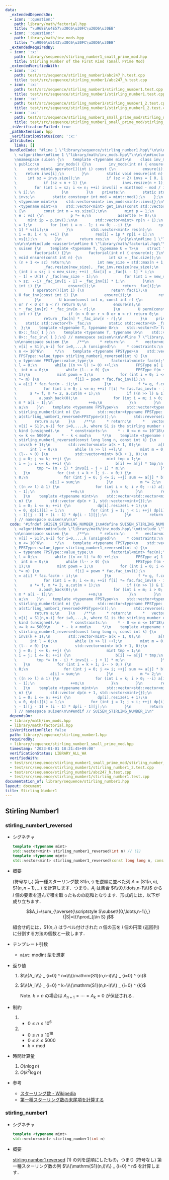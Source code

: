 ```yaml
---
data:
  _extendedDependsOn:
  - icon: ':question:'
    path: library/math/factorial.hpp
    title: "\u968E\u4E57\u30C6\u30FC\u30D6\u30EB"
  - icon: ':question:'
    path: library/math/inv_mods.hpp
    title: "\u9006\u5143\u30C6\u30FC\u30D6\u30EB"
  _extendedRequiredBy:
  - icon: ':x:'
    path: library/sequence/stirling_number1_small_prime_mod.hpp
    title: Stirling Number of the First Kind (Small Prime Mod)
  _extendedVerifiedWith:
  - icon: ':x:'
    path: test/src/sequence/stirling_number1/abc247_h.test.cpp
    title: test/src/sequence/stirling_number1/abc247_h.test.cpp
  - icon: ':x:'
    path: test/src/sequence/stirling_number1/stirling_number1.test.cpp
    title: test/src/sequence/stirling_number1/stirling_number1.test.cpp
  - icon: ':x:'
    path: test/src/sequence/stirling_number1/stirling_number1_2.test.cpp
    title: test/src/sequence/stirling_number1/stirling_number1_2.test.cpp
  - icon: ':x:'
    path: test/src/sequence/stirling_number1_small_prime_mod/stirling_number_of_the_first_kind_small_p_large_n.test.cpp
    title: test/src/sequence/stirling_number1_small_prime_mod/stirling_number_of_the_first_kind_small_p_large_n.test.cpp
  _isVerificationFailed: true
  _pathExtension: hpp
  _verificationStatusIcon: ':x:'
  attributes:
    links: []
  bundledCode: "#line 1 \"library/sequence/stirling_number1.hpp\"\n\n\n\n#include\
    \ <algorithm>\n#line 1 \"library/math/inv_mods.hpp\"\n\n\n\n#include <vector>\n\
    \nnamespace suisen {\n    template <typename mint>\n    class inv_mods {\n   \
    \ public:\n        inv_mods() {}\n        inv_mods(int n) { ensure(n); }\n   \
    \     const mint& operator[](int i) const {\n            ensure(i);\n        \
    \    return invs[i];\n        }\n        static void ensure(int n) {\n       \
    \     int sz = invs.size();\n            if (sz < 2) invs = { 0, 1 }, sz = 2;\n\
    \            if (sz < n + 1) {\n                invs.resize(n + 1);\n        \
    \        for (int i = sz; i <= n; ++i) invs[i] = mint(mod - mod / i) * invs[mod\
    \ % i];\n            }\n        }\n    private:\n        static std::vector<mint>\
    \ invs;\n        static constexpr int mod = mint::mod();\n    };\n    template\
    \ <typename mint>\n    std::vector<mint> inv_mods<mint>::invs{};\n\n    template\
    \ <typename mint>\n    std::vector<mint> get_invs(const std::vector<mint>& vs)\
    \ {\n        const int n = vs.size();\n\n        mint p = 1;\n        for (auto&\
    \ e : vs) {\n            p *= e;\n            assert(e != 0);\n        }\n   \
    \     mint ip = p.inv();\n\n        std::vector<mint> rp(n + 1);\n        rp[n]\
    \ = 1;\n        for (int i = n - 1; i >= 0; --i) {\n            rp[i] = rp[i +\
    \ 1] * vs[i];\n        }\n        std::vector<mint> res(n);\n        for (int\
    \ i = 0; i < n; ++i) {\n            res[i] = ip * rp[i + 1];\n            ip *=\
    \ vs[i];\n        }\n        return res;\n    }\n}\n\n\n#line 1 \"library/math/factorial.hpp\"\
    \n\n\n\n#include <cassert>\n#line 6 \"library/math/factorial.hpp\"\n\nnamespace\
    \ suisen {\n    template <typename T, typename U = T>\n    struct factorial {\n\
    \        factorial() {}\n        factorial(int n) { ensure(n); }\n\n        static\
    \ void ensure(const int n) {\n            int sz = _fac.size();\n            if\
    \ (n + 1 <= sz) return;\n            int new_size = std::max(n + 1, sz * 2);\n\
    \            _fac.resize(new_size), _fac_inv.resize(new_size);\n            for\
    \ (int i = sz; i < new_size; ++i) _fac[i] = _fac[i - 1] * i;\n            _fac_inv[new_size\
    \ - 1] = U(1) / _fac[new_size - 1];\n            for (int i = new_size - 1; i\
    \ > sz; --i) _fac_inv[i - 1] = _fac_inv[i] * i;\n        }\n\n        T fac(const\
    \ int i) {\n            ensure(i);\n            return _fac[i];\n        }\n \
    \       T operator()(int i) {\n            return fac(i);\n        }\n       \
    \ U fac_inv(const int i) {\n            ensure(i);\n            return _fac_inv[i];\n\
    \        }\n        U binom(const int n, const int r) {\n            if (n < 0\
    \ or r < 0 or n < r) return 0;\n            ensure(n);\n            return _fac[n]\
    \ * _fac_inv[r] * _fac_inv[n - r];\n        }\n        U perm(const int n, const\
    \ int r) {\n            if (n < 0 or r < 0 or n < r) return 0;\n            ensure(n);\n\
    \            return _fac[n] * _fac_inv[n - r];\n        }\n    private:\n    \
    \    static std::vector<T> _fac;\n        static std::vector<U> _fac_inv;\n  \
    \  };\n    template <typename T, typename U>\n    std::vector<T> factorial<T,\
    \ U>::_fac{ 1 };\n    template <typename T, typename U>\n    std::vector<U> factorial<T,\
    \ U>::_fac_inv{ 1 };\n} // namespace suisen\n\n\n#line 7 \"library/sequence/stirling_number1.hpp\"\
    \n\nnamespace suisen {\n    /**\n     * return:\n     *   vector<mint> v s.t.\
    \ v[i] = S1[n,n-i] for i=0,...,k (unsigned)\n     * constraints:\n     *   0 <=\
    \ n <= 10^6\n     */\n    template <typename FPSType>\n    std::vector<typename\
    \ FPSType::value_type> stirling_number1_reversed(int n) {\n        using mint\
    \ = typename FPSType::value_type;\n        factorial<mint> fac(n);\n        int\
    \ l = 0;\n        while ((n >> l) != 0) ++l;\n        FPSType a{ 1 };\n      \
    \  int m = 0;\n        while (l-- > 0) {\n            FPSType f(m + 1), g(m +\
    \ 1);\n            mint powm = 1;\n            for (int i = 0; i <= m; ++i, powm\
    \ *= m) {\n                f[i] = powm * fac.fac_inv(i);\n                g[i]\
    \ = a[i] * fac.fac(m - i);\n            }\n            f *= g, f.cut(m + 1);\n\
    \            for (int i = 0; i <= m; ++i) f[i] *= fac.fac_inv(m - i);\n      \
    \      a *= f, m *= 2, a.cut(m + 1);\n            if ((n >> l) & 1) {\n      \
    \          a.push_back(0);\n                for (int i = m; i > 0; --i) a[i] +=\
    \ m * a[i - 1];\n                ++m;\n            }\n        }\n        return\
    \ a;\n    }\n    template <typename FPSType>\n    std::vector<typename FPSType::value_type>\
    \ stirling_number1(int n) {\n        std::vector<typename FPSType::value_type>\
    \ a(stirling_number1_reversed<FPSType>(n));\n        std::reverse(a.begin(), a.end());\n\
    \        return a;\n    }\n    /**\n     * return:\n     *   vector<mint> v s.t.\
    \ v[i] = S1[n,n-i] for i=0,...,k, where S1 is the stirling number of the first\
    \ kind (unsigned).\n     * constraints:\n     * - 0 <= n <= 10^18\n     * - 0\
    \ <= k <= 5000\n     * - k < mod\n     */\n    template <typename mint>\n    std::vector<mint>\
    \ stirling_number1_reversed(const long long n, const int k) {\n        inv_mods<mint>\
    \ invs(k + 1);\n        std::vector<mint> a(k + 1, 0);\n        a[0] = 1;\n  \
    \      int l = 0;\n        while (n >> l) ++l;\n        mint m = 0;\n        while\
    \ (l-- > 0) {\n            std::vector<mint> b(k + 1, 0);\n            for (int\
    \ j = 0; j <= k; ++j) {\n                mint tmp = 1;\n                for (int\
    \ i = j; i <= k; ++i) {\n                    b[i] += a[j] * tmp;\n           \
    \         tmp *= (m - i) * invs[i - j + 1] * m;\n                }\n         \
    \   }\n            for (int i = k + 1; i-- > 0;) {\n                mint sum =\
    \ 0;\n                for (int j = 0; j <= i; ++j) sum += a[j] * b[i - j];\n \
    \               a[i] = sum;\n            }\n            m *= 2;\n            if\
    \ ((n >> l) & 1) {\n                for (int i = k; i > 0; --i) a[i] += m * a[i\
    \ - 1];\n                ++m;\n            }\n        }\n        return a;\n \
    \   }\n    template <typename mint>\n    std::vector<std::vector<mint>> stirling_number1_table(int\
    \ n) {\n        std::vector dp(n + 1, std::vector<mint>{});\n        for (int\
    \ i = 0; i <= n; ++i) {\n            dp[i].resize(i + 1);\n            dp[i][0]\
    \ = 0, dp[i][i] = 1;\n            for (int j = 1; j < i; ++j) dp[i][j] = dp[i\
    \ - 1][j - 1] + (i - 1) * dp[i - 1][j];\n        }\n        return dp;\n    }\n\
    } // namespace suisen\n\n\n"
  code: "#ifndef SUISEN_STIRLING_NUMBER_1\n#define SUISEN_STIRLING_NUMBER_1\n\n#include\
    \ <algorithm>\n#include \"library/math/inv_mods.hpp\"\n#include \"library/math/factorial.hpp\"\
    \n\nnamespace suisen {\n    /**\n     * return:\n     *   vector<mint> v s.t.\
    \ v[i] = S1[n,n-i] for i=0,...,k (unsigned)\n     * constraints:\n     *   0 <=\
    \ n <= 10^6\n     */\n    template <typename FPSType>\n    std::vector<typename\
    \ FPSType::value_type> stirling_number1_reversed(int n) {\n        using mint\
    \ = typename FPSType::value_type;\n        factorial<mint> fac(n);\n        int\
    \ l = 0;\n        while ((n >> l) != 0) ++l;\n        FPSType a{ 1 };\n      \
    \  int m = 0;\n        while (l-- > 0) {\n            FPSType f(m + 1), g(m +\
    \ 1);\n            mint powm = 1;\n            for (int i = 0; i <= m; ++i, powm\
    \ *= m) {\n                f[i] = powm * fac.fac_inv(i);\n                g[i]\
    \ = a[i] * fac.fac(m - i);\n            }\n            f *= g, f.cut(m + 1);\n\
    \            for (int i = 0; i <= m; ++i) f[i] *= fac.fac_inv(m - i);\n      \
    \      a *= f, m *= 2, a.cut(m + 1);\n            if ((n >> l) & 1) {\n      \
    \          a.push_back(0);\n                for (int i = m; i > 0; --i) a[i] +=\
    \ m * a[i - 1];\n                ++m;\n            }\n        }\n        return\
    \ a;\n    }\n    template <typename FPSType>\n    std::vector<typename FPSType::value_type>\
    \ stirling_number1(int n) {\n        std::vector<typename FPSType::value_type>\
    \ a(stirling_number1_reversed<FPSType>(n));\n        std::reverse(a.begin(), a.end());\n\
    \        return a;\n    }\n    /**\n     * return:\n     *   vector<mint> v s.t.\
    \ v[i] = S1[n,n-i] for i=0,...,k, where S1 is the stirling number of the first\
    \ kind (unsigned).\n     * constraints:\n     * - 0 <= n <= 10^18\n     * - 0\
    \ <= k <= 5000\n     * - k < mod\n     */\n    template <typename mint>\n    std::vector<mint>\
    \ stirling_number1_reversed(const long long n, const int k) {\n        inv_mods<mint>\
    \ invs(k + 1);\n        std::vector<mint> a(k + 1, 0);\n        a[0] = 1;\n  \
    \      int l = 0;\n        while (n >> l) ++l;\n        mint m = 0;\n        while\
    \ (l-- > 0) {\n            std::vector<mint> b(k + 1, 0);\n            for (int\
    \ j = 0; j <= k; ++j) {\n                mint tmp = 1;\n                for (int\
    \ i = j; i <= k; ++i) {\n                    b[i] += a[j] * tmp;\n           \
    \         tmp *= (m - i) * invs[i - j + 1] * m;\n                }\n         \
    \   }\n            for (int i = k + 1; i-- > 0;) {\n                mint sum =\
    \ 0;\n                for (int j = 0; j <= i; ++j) sum += a[j] * b[i - j];\n \
    \               a[i] = sum;\n            }\n            m *= 2;\n            if\
    \ ((n >> l) & 1) {\n                for (int i = k; i > 0; --i) a[i] += m * a[i\
    \ - 1];\n                ++m;\n            }\n        }\n        return a;\n \
    \   }\n    template <typename mint>\n    std::vector<std::vector<mint>> stirling_number1_table(int\
    \ n) {\n        std::vector dp(n + 1, std::vector<mint>{});\n        for (int\
    \ i = 0; i <= n; ++i) {\n            dp[i].resize(i + 1);\n            dp[i][0]\
    \ = 0, dp[i][i] = 1;\n            for (int j = 1; j < i; ++j) dp[i][j] = dp[i\
    \ - 1][j - 1] + (i - 1) * dp[i - 1][j];\n        }\n        return dp;\n    }\n\
    } // namespace suisen\n\n#endif // SUISEN_STIRLING_NUMBER_1\n"
  dependsOn:
  - library/math/inv_mods.hpp
  - library/math/factorial.hpp
  isVerificationFile: false
  path: library/sequence/stirling_number1.hpp
  requiredBy:
  - library/sequence/stirling_number1_small_prime_mod.hpp
  timestamp: '2023-01-01 18:21:45+09:00'
  verificationStatus: LIBRARY_ALL_WA
  verifiedWith:
  - test/src/sequence/stirling_number1_small_prime_mod/stirling_number_of_the_first_kind_small_p_large_n.test.cpp
  - test/src/sequence/stirling_number1/stirling_number1_2.test.cpp
  - test/src/sequence/stirling_number1/abc247_h.test.cpp
  - test/src/sequence/stirling_number1/stirling_number1.test.cpp
documentation_of: library/sequence/stirling_number1.hpp
layout: document
title: Stirling Number1
---
```

## Stirling Number1

### stirling_number1_reversed

- シグネチャ

  ```cpp
  template <typename mint>
  std::vector<mint> stirling_number1_reversed(int n) // (1)
  template <typename mint>
  std::vector<mint> stirling_number1_reversed(const long long n, const int k) // (2)
  ```

- 概要
  
  (符号なし) 第一種スターリング数 $\mathrm{S1}(n,\cdot)$ を逆順に並べた列 $A=(\mathrm{S1}(n,n),\mathrm{S1}(n,n-1),\ldots)$ を計算します．つまり，$A_i$ は集合 $\\\{0,\ldots,n-1\\\}$ から $i$ 個の要素を選んで積を取ったものの総和となります．形式的には，以下が成り立ちます．

  $$A_i=\sum_{\overset{\scriptstyle S\subset\{0,\ldots,n-1\},}{|S|=i}}\prod_{j\in S} j$$

  組合せ的には，$\mathrm{S1}(n,i)$ はラベル付けされた $n$ 個の玉を $i$ 個の円環 (巡回列) に分割する方法の個数と一致します．

- テンプレート引数

  - `mint`: modint 型を想定

- 返り値

  1. $\\\{A_i\\\} _ {i=0} ^ n=\\\{\mathrm{S1}(n,n-i)\\\} _ {i=0} ^ {n}$
  2. $\\\{A_i\\\} _ {i=0} ^ k=\\\{\mathrm{S1}(n,n-i)\\\} _ {i=0} ^ {k}$

      Note. $k>n$ の場合は $A_{n+1}=\cdots=A_{k}=0$ が保証される．

- 制約

  1. - $0\leq n\leq 10 ^ 6$
  2. - $0\leq n\leq 10 ^ {18}$
     - $0\leq k\leq 5000$
     - $k\lt \mathrm{mod}$

- 時間計算量

  1. $O(n\log n)$
  2. $O(k ^ 2\log n)$

- 参考

  - [スターリング数 - Wikipedia](https://ja.wikipedia.org/wiki/%E3%82%B9%E3%82%BF%E3%83%BC%E3%83%AA%E3%83%B3%E3%82%B0%E6%95%B0)
  - [第一種スターリング数の末尾項を計算する](https://suisen-kyopro.hatenablog.com/entry/2021/06/02/225932)

### stirling_number1

- シグネチャ
  
  ```cpp
  template <typename mint>
  std::vector<mint> stirling_number1(int n)
  ```

- 概要
  
  [stirling number1 reversed](#stirling_number1_reversed) (1) の列を逆順にしたもの，つまり (符号なし) 第一種スターリング数の列 $\\\{\mathrm{S1}(n,i)\\\} _ {i=0} ^ n$ を計算します．